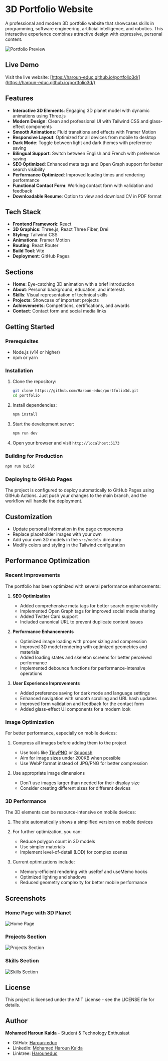 # 3D Portfolio Website

A professional and modern 3D portfolio website that showcases skills in programming, software engineering, artificial intelligence, and robotics. This interactive experience combines attractive design with expressive, personal content.

![Portfolio Preview](public/images/project1-min.jpg)

## Live Demo

Visit the live website: [https://haroun-educ.github.io/portfolio3d/](https://haroun-educ.github.io/portfolio3d/)

## Features

- **Interactive 3D Elements**: Engaging 3D planet model with dynamic animations using Three.js
- **Modern Design**: Clean and professional UI with Tailwind CSS and glass-effect components
- **Smooth Animations**: Fluid transitions and effects with Framer Motion
- **Responsive Layout**: Optimized for all devices from mobile to desktop
- **Dark Mode**: Toggle between light and dark themes with preference saving
- **Bilingual Support**: Switch between English and French with preference saving
- **SEO Optimized**: Enhanced meta tags and Open Graph support for better search visibility
- **Performance Optimized**: Improved loading times and rendering performance
- **Functional Contact Form**: Working contact form with validation and feedback
- **Downloadable Resume**: Option to view and download CV in PDF format

## Tech Stack

- **Frontend Framework**: React
- **3D Graphics**: Three.js, React Three Fiber, Drei
- **Styling**: Tailwind CSS
- **Animations**: Framer Motion
- **Routing**: React Router
- **Build Tool**: Vite
- **Deployment**: GitHub Pages

## Sections

- **Home**: Eye-catching 3D animation with a brief introduction
- **About**: Personal background, education, and interests
- **Skills**: Visual representation of technical skills
- **Projects**: Showcase of important projects
- **Achievements**: Competitions, certifications, and awards
- **Contact**: Contact form and social media links

## Getting Started

### Prerequisites

- Node.js (v14 or higher)
- npm or yarn

### Installation

1. Clone the repository:
   ```bash
   git clone https://github.com/Haroun-educ/portfolio3d.git
   cd portfolio
   ```

2. Install dependencies:
   ```bash
   npm install
   ```

3. Start the development server:
   ```bash
   npm run dev
   ```

4. Open your browser and visit `http://localhost:5173`

### Building for Production

```bash
npm run build
```

### Deploying to GitHub Pages

The project is configured to deploy automatically to GitHub Pages using GitHub Actions. Just push your changes to the main branch, and the workflow will handle the deployment.

## Customization

- Update personal information in the page components
- Replace placeholder images with your own
- Add your own 3D models in the `src/models` directory
- Modify colors and styling in the Tailwind configuration

## Performance Optimization

### Recent Improvements
The portfolio has been optimized with several performance enhancements:

1. **SEO Optimization**
   - Added comprehensive meta tags for better search engine visibility
   - Implemented Open Graph tags for improved social media sharing
   - Added Twitter Card support
   - Included canonical URL to prevent duplicate content issues

2. **Performance Enhancements**
   - Optimized image loading with proper sizing and compression
   - Improved 3D model rendering with optimized geometries and materials
   - Added loading states and skeleton screens for better perceived performance
   - Implemented debounce functions for performance-intensive operations

3. **User Experience Improvements**
   - Added preference saving for dark mode and language settings
   - Enhanced navigation with smooth scrolling and URL hash updates
   - Improved form validation and feedback for the contact form
   - Added glass-effect UI components for a modern look

### Image Optimization
For better performance, especially on mobile devices:

1. Compress all images before adding them to the project
   - Use tools like [TinyPNG](https://tinypng.com/) or [Squoosh](https://squoosh.app/)
   - Aim for image sizes under 200KB when possible
   - Use WebP format instead of JPG/PNG for better compression

2. Use appropriate image dimensions
   - Don't use images larger than needed for their display size
   - Consider creating different sizes for different devices

### 3D Performance
The 3D elements can be resource-intensive on mobile devices:

1. The site automatically shows a simplified version on mobile devices
2. For further optimization, you can:
   - Reduce polygon count in 3D models
   - Use simpler materials
   - Implement level-of-detail (LOD) for complex scenes

3. Current optimizations include:
   - Memory-efficient rendering with useRef and useMemo hooks
   - Optimized lighting and shadows
   - Reduced geometry complexity for better mobile performance

## Screenshots

### Home Page with 3D Planet
![Home Page](public/images/project1-min.jpg)

### Projects Section
![Projects Section](public/images/project2-min.jpg)

### Skills Section
![Skills Section](public/images/project3-min.jpg)

## License

This project is licensed under the MIT License - see the LICENSE file for details.

## Author

**Mohamed Haroun Kaida** - Student & Technology Enthusiast

- GitHub: [Haroun-educ](https://github.com/Haroun-educ)
- LinkedIn: [Mohamed Haroun Kaida](https://www.linkedin.com/in/haroun-educ/)
- Linktree: [Harouneduc](https://linktr.ee/Harouneduc)
